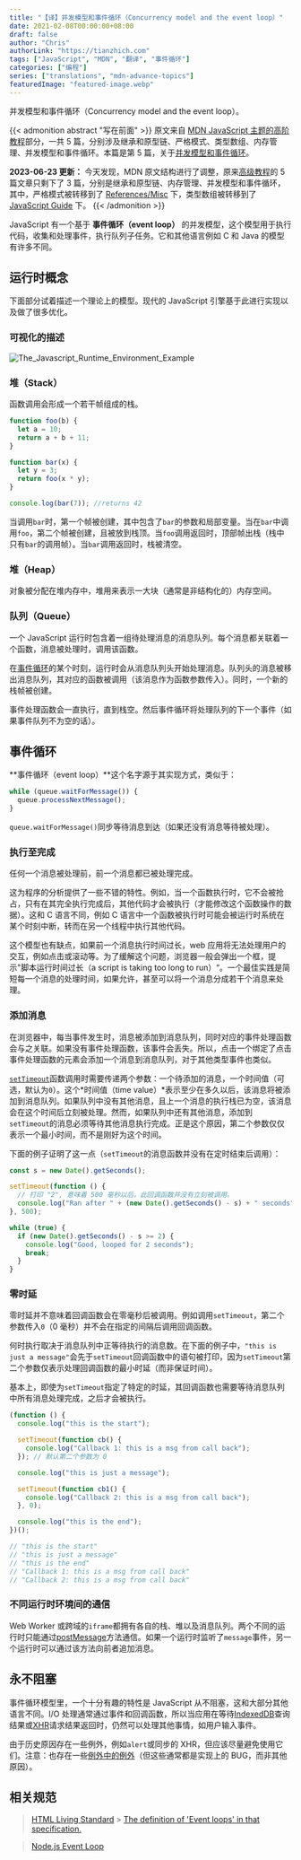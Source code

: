```yaml
---
title: "【译】并发模型和事件循环（Concurrency model and the event loop）"
date: 2021-02-08T00:00:00+08:00
draft: false
author: "Chris"
authorLink: "https://tianzhich.com"
tags: ["JavaScript", "MDN", "翻译", "事件循环"]
categories: ["编程"]
series: ["translations", "mdn-advance-topics"]
featuredImage: "featured-image.webp"
---
```


并发模型和事件循环（Concurrency model and the event loop）。

<!--more-->

{{< admonition abstract "写在前面" >}}
原文来自 [MDN JavaScript 主题的高阶教程](https://developer.mozilla.org/en-US/docs/Web/JavaScript#advanced)部分，一共 5 篇，分别涉及继承和原型链、严格模式、类型数组、内存管理、并发模型和事件循环。本篇是第 5 篇，关于[并发模型和事件循环](https://developer.mozilla.org/en-US/docs/Web/JavaScript/Event_loop)。

**2023-06-23 更新：** 今天发现，MDN 原文结构进行了调整，原来[高级教程](https://developer.mozilla.org/en-US/docs/Web/JavaScript#advanced)的 5 篇文章只剩下了 3 篇，分别是继承和原型链、内存管理、并发模型和事件循环，其中，严格模式被转移到了 [References/Misc](https://developer.mozilla.org/en-US/docs/Web/JavaScript/Reference#additional_reference_pages) 下，类型数组被转移到了 [JavaScript Guide](https://developer.mozilla.org/en-US/docs/Web/JavaScript/Guide#typed_arrays) 下。
{{< /admonition >}}

JavaScript 有一个基于 **事件循环（event loop）** 的并发模型，这个模型用于执行代码，收集和处理事件，执行队列子任务。它和其他语言例如 C 和 Java 的模型有许多不同。

## 运行时概念

下面部分试着描述一个理论上的模型。现代的 JavaScript 引擎基于此进行实现以及做了很多优化。

### 可视化的描述

![The_Javascript_Runtime_Environment_Example](./The_Javascript_Runtime_Environment_Example.png)

### 堆（Stack）

函数调用会形成一个若干帧组成的栈。

```js
function foo(b) {
  let a = 10;
  return a + b + 11;
}

function bar(x) {
  let y = 3;
  return foo(x * y);
}

console.log(bar(7)); //returns 42
```

当调用`bar`时，第一个帧被创建，其中包含了`bar`的参数和局部变量。当在`bar`中调用`foo`，第二个帧被创建，且被放到栈顶。当`foo`调用返回时，顶部帧出栈（栈中只有`bar`的调用帧）。当`bar`调用返回时，栈被清空。

### 堆（Heap）

对象被分配在堆内存中，堆用来表示一大块（通常是非结构化的）内存空间。

### 队列（Queue）

一个 JavaScript 运行时包含着一组待处理消息的消息队列。每个消息都关联着一个函数，消息被处理时，调用该函数。

在[事件循环](#事件循环)的某个时刻，运行时会从消息队列头开始处理消息。队列头的消息被移出消息队列，其对应的函数被调用（该消息作为函数参数传入）。同时，一个新的栈帧被创建。

事件处理函数会一直执行，直到栈空。然后事件循环将处理队列的下一个事件（如果事件队列不为空的话）。

## 事件循环

**事件循环（event loop）**这个名字源于其实现方式，类似于：

```js
while (queue.waitForMessage()) {
  queue.processNextMessage();
}
```

`queue.waitForMessage()`同步等待消息到达（如果还没有消息等待被处理）。

### 执行至完成

任何一个消息被处理前，前一个消息都已被处理完成。

这为程序的分析提供了一些不错的特性。例如，当一个函数执行时，它不会被抢占，只有在其完全执行完成后，其他代码才会被执行（才能修改这个函数操作的数据）。这和 C 语言不同，例如 C 语言中一个函数被执行时可能会被运行时系统在某个时刻中断，转而在另一个线程中执行其他代码。

这个模型也有缺点，如果前一个消息执行时间过长，web 应用将无法处理用户的交互，例如点击或滚动等。为了缓解这个问题，浏览器一般会弹出一个框，提示"脚本运行时间过长（a script is taking too long to run）“。一个最佳实践是简短每一个消息的处理时间，如果允许，甚至可以将一个消息分成若干个消息来处理。

### 添加消息

在浏览器中，每当事件发生时，消息被添加到消息队列，同时对应的事件处理函数会与之关联。如果没有事件处理函数，该事件会丢失。所以，点击一个绑定了点击事件处理函数的元素会添加一个消息到消息队列，对于其他类型事件也类似。

[`setTimeout`](https://developer.mozilla.org/en-US/docs/Web/API/WindowOrWorkerGlobalScope/setTimeout)函数调用时需要传递两个参数：一个待添加的消息，一个时间值（可选，默认为`0`）。这个*时间值（time value）*表示至少在多久以后，该消息将被添加到消息队列。如果队列中没有其他消息，且上一个消息的执行栈已为空，该消息会在这个时间后立刻被处理。然而，如果队列中还有其他消息，添加到`setTimeout`的消息必须等待其他消息执行完成。正是这个原因，第二个参数仅仅表示一个最小时间，而不是刚好为这个时间。

下面的例子证明了这一点（`setTimeout`的消息函数并没有在定时结束后调用）：

```js
const s = new Date().getSeconds();

setTimeout(function () {
  // 打印 "2", 意味着 500 毫秒以后，此回调函数并没有立刻被调用。
  console.log("Ran after " + (new Date().getSeconds() - s) + " seconds");
}, 500);

while (true) {
  if (new Date().getSeconds() - s >= 2) {
    console.log("Good, looped for 2 seconds");
    break;
  }
}
```

### 零时延

零时延并不意味着回调函数会在零毫秒后被调用。例如调用`setTimeout`，第二个参数传入`0`（0 毫秒）并不会在指定的间隔后调用回调函数。

何时执行取决于消息队列中正等待执行的消息数。在下面的例子中，`"this is just a message"`会先于`setTimeout`回调函数中的语句被打印，因为`setTimeout`第二个参数仅表示处理回调函数的最小时延（而非保证时间）。

基本上，即使为`setTimeout`指定了特定的时延，其回调函数也需要等待消息队列中所有消息处理完成，之后才会被执行。

```js
(function () {
  console.log("this is the start");

  setTimeout(function cb() {
    console.log("Callback 1: this is a msg from call back");
  }); // 默认第二个参数为 0

  console.log("this is just a message");

  setTimeout(function cb1() {
    console.log("Callback 2: this is a msg from call back");
  }, 0);

  console.log("this is the end");
})();

// "this is the start"
// "this is just a message"
// "this is the end"
// "Callback 1: this is a msg from call back"
// "Callback 2: this is a msg from call back"
```

### 不同运行时环境间的通信

Web Worker 或跨域的`iframe`都拥有各自的栈、堆以及消息队列。两个不同的运行时只能通过[postMessage](https://developer.mozilla.org/en-US/docs/Web/API/Window/postMessage)方法通信。如果一个运行时监听了`message`事件，另一个运行时可以通过该方法向前者追加消息。

## 永不阻塞

事件循环模型里，一个十分有趣的特性是 JavaScript 从不阻塞，这和大部分其他语言不同。I/O 处理通常通过事件和回调函数，所以当应用在等待[IndexedDB](https://developer.mozilla.org/en-US/docs/Web/API/IndexedDB_API)查询结果或[XHR](https://developer.mozilla.org/en-US/docs/Web/API/XMLHttpRequest)请求结果返回时，仍然可以处理其他事情，如用户输入事件。

由于历史原因存在一些例外，例如`alert`或同步的 XHR，但应该尽量避免使用它们。注意：也存在一些[例外中的例外](http://stackoverflow.com/questions/2734025/is-javascript-guaranteed-to-be-single-threaded/2734311#2734311)（但这些通常都是实现上的 BUG，而非其他原因）。

## 相关规范

> [HTML Living Standard](https://html.spec.whatwg.org/multipage/webappapis.html#event-loops) > [The definition of 'Event loops' in that specification.](https://html.spec.whatwg.org/multipage/webappapis.html#event-loops)

> [Node.js Event Loop](https://nodejs.org/en/docs/guides/event-loop-timers-and-nexttick/#what-is-the-event-loop)
